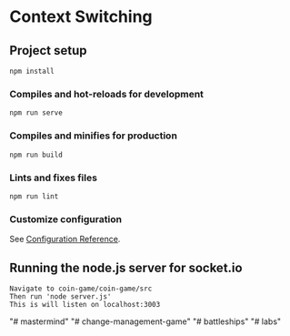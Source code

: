# Context Switching

## Project setup
```
npm install
```

### Compiles and hot-reloads for development
```
npm run serve
```

### Compiles and minifies for production
```
npm run build
```

### Lints and fixes files
```
npm run lint
```

### Customize configuration
See [Configuration Reference](https://cli.vuejs.org/config/).

## Running the node.js server for socket.io

```
Navigate to coin-game/coin-game/src
Then run 'node server.js'
This is will listen on localhost:3003
```
"# mastermind" 
"# change-management-game" 
"# battleships" 
"# labs" 
